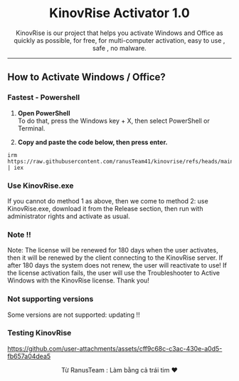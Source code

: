 
<h1 align="center">KinovRise Activator 1.0 </h1>
<p align="center">KinovRise is our project that helps you activate Windows and Office as quickly as possible, for free, for multi-computer activation, easy to use , safe , no malware.</p>

<hr>
  
## How to Activate Windows / Office?

### Fastest - Powershell

1.   **Open PowerShell**  
	To do that, press the Windows key + X, then select PowerShell or Terminal.

2.   **Copy and paste the code below, then press enter.**  
```
irm https://raw.githubusercontent.com/ranusTeam41/kinovrise/refs/heads/main/KinovRise.ps1 | iex

```
### Use KinovRise.exe

If you cannot do method 1 as above, then we come to method 2: use KinovRise.exe, download it from the Release section, then run with administrator rights and activate as usual.

### Note !!

Note: The license will be renewed for 180 days when the user activates, then it will be renewed by the client connecting to the KinovRise server. If after 180 days the system does not renew, the user will reactivate to use! If the license activation fails, the user will use the Troubleshooter to Active Windows with the KinovRise license. Thank you!

### Not supporting versions
Some versions are not supported: updating !!
### Testing KinovRise
https://github.com/user-attachments/assets/cff9c68c-c3ac-430e-a0d5-fb657a04dea5

<p align="center">Từ RanusTeam : Làm bằng cả trái tim ❤️</p>
